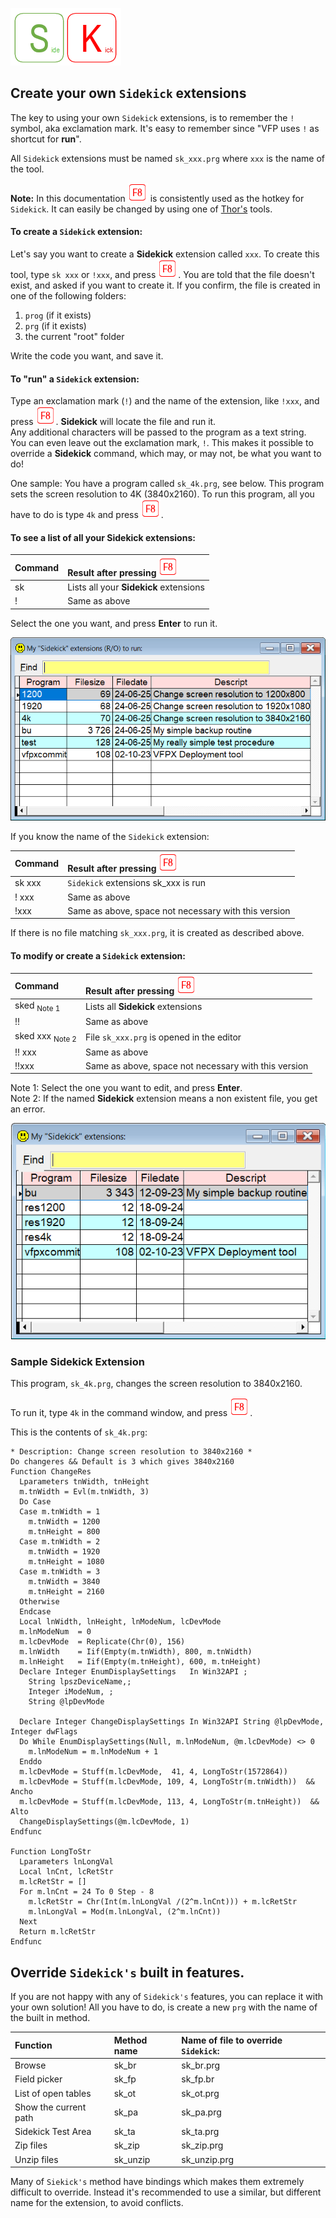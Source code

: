 [![Sidekick](Images/SKLogo.png)](../README.md)

## Create your own `Sidekick` extensions

The key to using your own `Sidekick` extensions, is to remember the `!` symbol, aka exclamation mark. It's easy to remember since "VFP uses `!` as shortcut for **run**".  

All `Sidekick` extensions must be named `sk_xxx.prg` where `xxx` is the name of the tool.  

**Note:** In this documentation ![`F8`](Images/F8.png) is consistently used as the hotkey for `Sidekick`. It can easily be changed by using one of [Thor's](https://github.com/VFPX/Thor) tools. 

#### To create a `Sidekick` extension:  

Let's say you want to create a **Sidekick** extension called `xxx`. To create this tool, type `sk xxx` or `!xxx`, and press ![`F8`](Images/F8.png). You are told that the file doesn't exist, and asked if you want to create it. If you confirm, the file is created in one of the following folders:

1. `prog` (if it exists)
1. `prg` (if it exists)
1. the current "root" folder  

Write the code you want, and save it.

#### To "run" a `Sidekick` extension:  

Type an exclamation mark (`!`) and the name of the extension, like `!xxx`, and press ![`F8`](Images/F8.png). **Sidekick** will locate the file and run it.  
Any additional characters will be passed to the program as a text string.  
You can even leave out the exclamation mark, `!`. This makes it possible to override a **Sidekick** command, which may, or may not, be what you want to do!

One sample: You have a program called `sk_4k.prg`, see below. This program sets the screen resolution to 4K (3840x2160). To run this program, all you have to do is type `4k` and press ![`F8`](Images/F8.png).    

#### To see a list of all your **Sidekick** extensions:

| Command|       Result after pressing ![`F8`](Images/F8.png)             |
|:---|:----------------------------------------------------------|
| sk |Lists all your **Sidekick** extensions|
| ! | Same as above |

Select the one you want, and press **Enter** to run it.  


![ext](Images/skext.png)

If you know the name of the `Sidekick` extension:

| Command|  Result after pressing ![`F8`](Images/F8.png) |
|:---|:----------------------------------------------------------|
| sk xxx |  `Sidekick` extensions sk_xxx is run|
|! xxx |  Same as above |
|!xxx |  Same as above, space not necessary with this version |

If there is no file matching `sk_xxx.prg`, it is created as described above.

<a id="sked">

#### To modify or create a `Sidekick` extension:  </a>

| Command |      Result after pressing ![`F8`](Images/F8.png)|
|:-------|:----------------------------------------------------------|
| sked <sub>Note 1</sub> | Lists all **Sidekick** extensions|
| !! | Same as above |
| sked xxx <sub>Note 2</sub> | File `sk_xxx.prg` is opened in the editor |
| !! xxx | Same as above |
| !!xxx |Same as above, space not necessary with this version |

Note 1: Select the one you want to edit, and press **Enter**.  
Note 2: If the named **Sidekick** extension means a non existent file, you get an error.  


![exted](Images/skexted.png)  
 
### Sample Sidekick Extension

This program, `sk_4k.prg`, changes the screen resolution to 3840x2160.  

To run it, type `4k` in the command window, and press ![`F8`](Images/F8.png).

This is the contents of `sk_4k.prg`:

```foxpro
* Description: Change screen resolution to 3840x2160 *
Do changeres && Default is 3 which gives 3840x2160
Function ChangeRes
  Lparameters tnWidth, tnHeight
  m.tnWidth = Evl(m.tnWidth, 3)
  Do Case
  Case m.tnWidth = 1
    m.tnWidth = 1200
    m.tnHeight = 800
  Case m.tnWidth = 2
    m.tnWidth = 1920
    m.tnHeight = 1080
  Case m.tnWidth = 3
    m.tnWidth = 3840
    m.tnHeight = 2160
  Otherwise
  Endcase
  Local lnWidth, lnHeight, lnModeNum, lcDevMode
  m.lnModeNum  = 0
  m.lcDevMode  = Replicate(Chr(0), 156)
  m.lnWidth    = Iif(Empty(m.tnWidth), 800, m.tnWidth)
  m.lnHeight   = Iif(Empty(m.tnHeight), 600, m.tnHeight)
  Declare Integer EnumDisplaySettings   In Win32API ;
    String lpszDeviceName,;
    Integer iModeNum, ;
    String @lpDevMode

  Declare Integer ChangeDisplaySettings In Win32API String @lpDevMode, Integer dwFlags
  Do While EnumDisplaySettings(Null, m.lnModeNum, @m.lcDevMode) <> 0
    m.lnModeNum = m.lnModeNum + 1
  Enddo
  m.lcDevMode = Stuff(m.lcDevMode,  41, 4, LongToStr(1572864))
  m.lcDevMode = Stuff(m.lcDevMode, 109, 4, LongToStr(m.tnWidth))  && Ancho
  m.lcDevMode = Stuff(m.lcDevMode, 113, 4, LongToStr(m.tnHeight))  && Alto
  ChangeDisplaySettings(@m.lcDevMode, 1)
Endfunc

Function LongToStr
  Lparameters lnLongVal
  Local lnCnt, lcRetStr
  m.lcRetStr = []
  For m.lnCnt = 24 To 0 Step - 8
    m.lcRetStr = Chr(Int(m.lnLongVal /(2^m.lnCnt))) + m.lcRetStr
    m.lnLongVal = Mod(m.lnLongVal, (2^m.lnCnt))
  Next
  Return m.lcRetStr
Endfunc
```

## Override `Sidekick's` built in features. 

If you are not happy with any of `Sidekick's` features, you can replace it with your own solution! All you have to do, is create a new `prg` with the name of the built in method. 

| Function | Method name | Name of file to override `Sidekick`: |
|:---|:--------------------|:--------------------------------------|
| Browse | sk_br | sk_br.prg |
| Field picker | sk_fp | sk_fp.br |
| List of open tables | sk_ot | sk_ot.prg |
| Show the current path | sk_pa | sk_pa.prg |
| Sidekick Test Area | sk_ta | sk_ta.prg |
| Zip files | sk_zip | sk_zip.prg |
| Unzip files | sk_unzip | sk_unzip.prg |

Many of `Siekick's` method have bindings which makes them extremely difficult to override. Instead it's recommended to use a similar, but different name for the extension, to avoid conflicts.